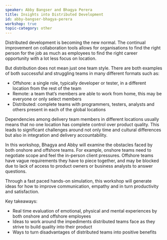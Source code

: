 ```yaml
---
speaker: Abby Bangser and Bhagya Perera
title: Insights into Distributed Development
id: abby-bangser-bhagya-perera
workshop: true
topic-category: other
---
```

Distributed development is becoming the new normal. The continual improvement on collaboration tools allows for organisations to find the right person for the job as much as employees to find the right career opportunity with a lot less focus on location.

But distribution does not mean just one team style. There are both examples of both successful and struggling teams in many different formats such as:
  * Offshore: a single role, typically developer or tester, in a different location from the rest of the team
  * Remote: a team that’s members are able to work from home, this may be everyone or only select members
  * Distributed: complete teams with programmers, testers, analysts and others present in each of the global locations

Dependencies among delivery team members in different locations usually means that no one location has complete control over product quality. This leads to significant challenges around not only time and cultural differences but also in integration and delivery accountability.

In this workshop, Bhagya and Abby will examine the obstacles faced by both onshore and offshore teams. For example, onshore teams need to negotiate scope and feel the in-person client pressures. Offshore teams have vague requirements they have to piece together, and may be blocked due to lack of access to product owners or business analysts to answer questions.  

Through a fast paced hands-on simulation, this workshop will generate ideas for how to improve communication, empathy and in turn productivity and satisfaction.

Key takeaways:
  * Real time evaluation of emotional, physical and mental experiences by both onshore and offshore employees
  * Ideas to work around the impediments distributed teams face as they strive to build quality into their product
  * Ways to turn disadvantages of distributed teams into positive benefits
